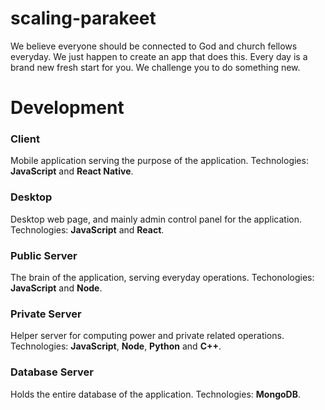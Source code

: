 # scaling-parakeet
We believe everyone should be connected to God and church fellows everyday.
We just happen to create an app that does this.
Every day is a brand new fresh start for you.
We challenge you to do something new.

# Development

### Client
Mobile application serving the purpose of the application. Technologies: **JavaScript** and **React Native**.


### Desktop
Desktop web page, and mainly admin control panel for the application. Technologies: **JavaScript** and **React**.


### Public Server
The brain of the application, serving everyday operations. Techonologies: **JavaScript** and **Node**.


### Private Server
Helper server for computing power and private related operations. Technologies: **JavaScript**, **Node**, **Python** and **C++**.


### Database Server
Holds the entire database of the application. Technologies: **MongoDB**.
